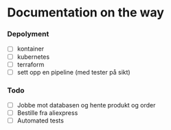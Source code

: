 # Documentation on the way

### Depolyment

- [ ] kontainer
- [ ] kubernetes
- [ ] terraform
- [ ] sett opp en pipeline (med tester på sikt)

### Todo

- [ ] Jobbe mot databasen og hente produkt og order
- [ ] Bestille fra aliexpress
- [ ] Automated tests